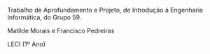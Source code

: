 Trabalho de Aprofundamento e Projeto, de Introdução à Engenharia Informática, do Grupo 59.

Matilde Morais e Francisco Pedreiras

LECI (1º Ano)
